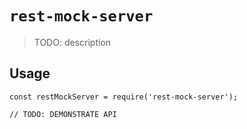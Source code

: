 # `rest-mock-server`

> TODO: description

## Usage

```
const restMockServer = require('rest-mock-server');

// TODO: DEMONSTRATE API
```
